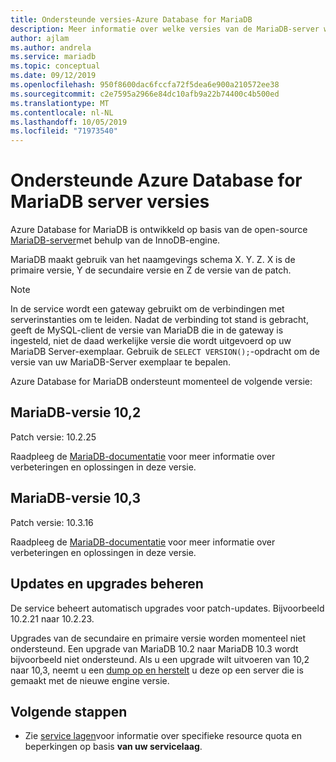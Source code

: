```yaml
---
title: Ondersteunde versies-Azure Database for MariaDB
description: Meer informatie over welke versies van de MariaDB-server worden ondersteund in de Azure Database for MariaDB-service.
author: ajlam
ms.author: andrela
ms.service: mariadb
ms.topic: conceptual
ms.date: 09/12/2019
ms.openlocfilehash: 950f8600dac6fccfa72f5dea6e900a210572ee38
ms.sourcegitcommit: c2e7595a2966e84dc10afb9a22b74400c4b500ed
ms.translationtype: MT
ms.contentlocale: nl-NL
ms.lasthandoff: 10/05/2019
ms.locfileid: "71973540"
---
```

# <a name="supported-azure-database-for-mariadb-server-versions"></a>Ondersteunde Azure Database for MariaDB server versies

Azure Database for MariaDB is ontwikkeld op basis van de open-source [MariaDB-server](https://downloads.mariadb.org/)met behulp van de InnoDB-engine.

MariaDB maakt gebruik van het naamgevings schema X. Y. Z. X is de primaire versie, Y de secundaire versie en Z de versie van de patch.

> [!NOTE]
> In de service wordt een gateway gebruikt om de verbindingen met serverinstanties om te leiden. Nadat de verbinding tot stand is gebracht, geeft de MySQL-client de versie van MariaDB die in de gateway is ingesteld, niet de daad werkelijke versie die wordt uitgevoerd op uw MariaDB Server-exemplaar. Gebruik de `SELECT VERSION();`-opdracht om de versie van uw MariaDB-Server exemplaar te bepalen.

Azure Database for MariaDB ondersteunt momenteel de volgende versie:

## <a name="mariadb-version-102"></a>MariaDB-versie 10,2

Patch versie: 10.2.25

Raadpleeg de [MariaDB-documentatie](https://mariadb.com/kb/en/library/mariadb-10225-release-notes/) voor meer informatie over verbeteringen en oplossingen in deze versie.

## <a name="mariadb-version-103"></a>MariaDB-versie 10,3

Patch versie: 10.3.16

Raadpleeg de [MariaDB-documentatie](https://mariadb.com/kb/en/library/mariadb-10316-release-notes/) voor meer informatie over verbeteringen en oplossingen in deze versie.

## <a name="managing-updates-and-upgrades"></a>Updates en upgrades beheren
De service beheert automatisch upgrades voor patch-updates. Bijvoorbeeld 10.2.21 naar 10.2.23.  

Upgrades van de secundaire en primaire versie worden momenteel niet ondersteund. Een upgrade van MariaDB 10.2 naar MariaDB 10.3 wordt bijvoorbeeld niet ondersteund. Als u een upgrade wilt uitvoeren van 10,2 naar 10,3, neemt u een [dump op en herstelt](./howto-migrate-dump-restore.md) u deze op een server die is gemaakt met de nieuwe engine versie.

## <a name="next-steps"></a>Volgende stappen

- Zie [service lagen](./concepts-pricing-tiers.md)voor informatie over specifieke resource quota en beperkingen op basis **van uw servicelaag**.
